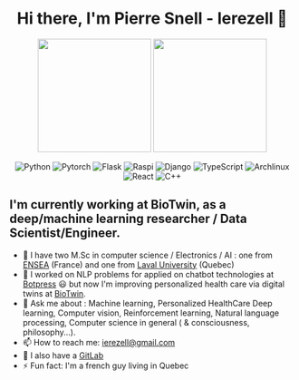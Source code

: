 <h1 align="center">Hi there, I'm Pierre Snell - Ierezell 👋</h1>


<p align="center">
  <img height="200" src="https://github-readme-stats.vercel.app/api?username=ierezell&show_icons=true&theme=dracula&include_all_commits=true" />
  <img height="200" src="https://github-readme-stats.vercel.app/api/top-langs/?username=ierezell&theme=dracula&show_icons=true" />
</p>

<div align="center">  

![Python](https://img.shields.io/badge/-Python-%233776ab?logo=python&style=for-the-badge&logoColor=white)
![Pytorch](https://img.shields.io/badge/-PyTorch-%23EE4C2C.svg?style=for-the-badge&logo=PyTorch&logoColor=white)
![Flask](https://img.shields.io/badge/-Flask-%23eeeeee?logo=flask&style=for-the-badge&logoColor=black)
![Raspi](https://img.shields.io/badge/-RaspberryPi-C51A4A?style=for-the-badge&logo=Raspberry-Pi)
![Django](https://img.shields.io/badge/-Django-%23092E20?logo=django&style=for-the-badge&logoColor=white)
![TypeScript](https://img.shields.io/badge/-TypeScript-007ACC?style=for-the-badge&logo=typescript&logoColor=white)
![Archlinux](https://img.shields.io/badge/-Arch_Linux-1793D1?style=for-the-badge&logo=arch-linux&logoColor=white)
![React](https://img.shields.io/badge/-React-%2357d8fb?logo=react&style=for-the-badge&logoColor=white)
![C++](https://img.shields.io/badge/-C%2B%2B-00599C?style=for-the-badge&logo=c%2B%2B&logoColor=white)

</div>

## I'm currently working at BioTwin, as a deep/machine learning researcher / Data Scientist/Engineer.
- :brain: I have two M.Sc in computer science / Electronics / AI : one from [ENSEA](https://www.ensea.fr/fr) (France) and one from [Laval University](https://www.ulaval.ca/) (Quebec)
- 🔭 I worked on NLP problems for applied on chatbot technologies at [Botpress](https://github.com/botpress/botpress) :smiley: but now I'm improving personalized health care via digital twins at [BioTwin](https://biotwin.ai/). 
- 💬 Ask me about : Machine learning, Personalized HealthCare Deep learning, Computer vision, Reinforcement learning, Natural language processing, Computer science in general ( & consciousness, philosophy...). 
- 📫 How to reach me: ierezell@gmail.com
- :fox_face: I also have a [GitLab](https://gitlab.com/ierezell) 
- ⚡ Fun fact: I'm a french guy living in Quebec

